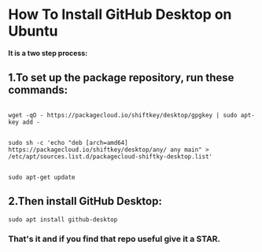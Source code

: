 # How To Install GitHub Desktop on Ubuntu

**It is a two step process:**

## 1.To set up the package repository, run these commands:

```

wget -qO - https://packagecloud.io/shiftkey/desktop/gpgkey | sudo apt-key add -


sudo sh -c 'echo "deb [arch=amd64] https://packagecloud.io/shiftkey/desktop/any/ any main" > /etc/apt/sources.list.d/packagecloud-shiftky-desktop.list'


sudo apt-get update

```

## 2.Then install GitHub Desktop:


`sudo apt install github-desktop`


### That's it and if you find that repo useful give it a STAR.
